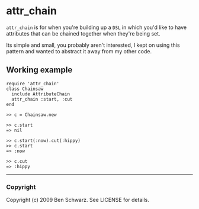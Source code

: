 # attr_chain

`attr_chain` is for when you're building up a `DSL` in which you'd like to have attributes
that can be chained together when they're being set.

Its simple and small, you probably aren't interested, I kept on using this pattern and wanted to abstract it away from my other code.

## Working example

    require 'attr_chain'
    class Chainsaw
      include AttributeChain
      attr_chain :start, :cut
    end

    >> c = Chainsaw.new
    
    >> c.start 
    => nil
    
    >> c.start(:now).cut(:hippy)
    >> c.start 
    => :now
    
    >> c.cut
    => :hippy
    
---
### Copyright

Copyright (c) 2009 Ben Schwarz. See LICENSE for details.

